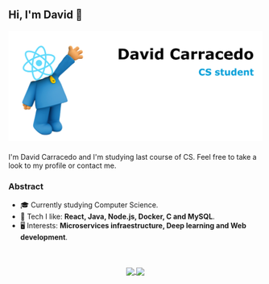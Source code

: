 ## Hi, I'm David 👋

<div style="margin: 20px 0;">
    <img src="bg.png"/>
</div>

I'm David Carracedo and I'm studying last course of CS. Feel free to take a look to my profile or contact me.

### Abstract

-   🎓 Currently studying Computer Science.
-   💙 Tech I like: **React, Java, Node.js, Docker, C and MySQL**.
-   🖥️ Interests: **Microservices infraestructure, Deep learning and Web development**.

<div align="center" style="margin-top: 50px;">
    <a href="https://github.com/davidcm62/">
        <img
            align="center"
            height="160"
            src="https://github-readme-stats.vercel.app/api/top-langs/?username=davidcm62&layout=compact&theme=github_dark"
        />
    </a>
    <a href="https://github.com/davidcm62/">
        <img
            align="center"
            height="160"
            src="https://github-readme-stats.vercel.app/api?username=davidcm62&count_private=true&show_icons=true&custom_title=Github%20Stats&hide=issues&theme=github_dark"
        />
    </a>
</div>